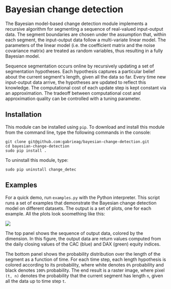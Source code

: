 Bayesian change detection
=========================

The Bayesian model-based change detection module implements a recursive algorithm for segmenting a sequence of real-valued input-output data. The segment boundaries are chosen under the assumption that, within each segment, the input-output data follow a multi-variate linear model. The parameters of the linear model (i.e. the coefficient matrix and the noise covariance matrix) are treated as random variables, thus resulting in a fully Bayesian model.

Sequence segmentation occurs online by recursively updating a set of segmentation hypotheses. Each hypothesis captures a particular belief about the current segment's length, given all the data so far. Every time new input-output data arrive, the hypotheses are updated to reflect this knowledge. The computational cost of each update step is kept constant via an approximation. The tradeoff between computational cost and approximation quality can be controlled with a tuning parameter.

Installation
------------

This module can be installed using `pip`. To download and install this module from the command line, type the following commands in the console:
```
git clone git@github.com:gabrieag/bayesian-change-detection.git
cd bayesian-change-detection
sudo pip install .
```
To uninstall this module, type:
```
sudo pip uninstall change_detec
```

Examples
--------
For a quick demo, run `examples.py` with the Python interpreter. This script runs a set of examples that demonstrate the Bayesian change detection model on different datasets. The output is a set of plots, one for each example. All the plots look soomething like this:

![](https://raw.githubusercontent.com/gabrieag/bayesian-change-detection/master/images/equity-index-data.png)

The top panel shows the sequence of output data, colored by the dimension. In this figure, the output data are return values computed from the daily closing values of the CAC (blue) and DAX (green) equity indices.

The bottom panel shows the probability distribution over the length of the segment as a function of time. For each time step, each length hypothesis is colored according to its probability, where white denotes `0%` probability and black denotes `100%` probability. The end result is a raster image, where pixel `(t, n)` denotes the probability that the current segment has length `n`, given all the data up to time step `t`.
